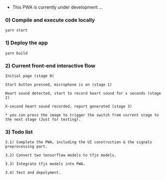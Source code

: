 * This PWA is currently under development ...

### 0) Compile and execute code locally
    yarn start

### 1) Deploy the app
    yarn build

### 2) Current front-end interactive flow
    Initial page (stage 0)
    
    Start button pressed, microphone is on (stage 1)
 
    Heart sound detected, start to record heart sound for x seconds (stage 2)
 
    X-second heart sound recorded, report generated (stage 3)
    
    * you can press the image to trigger the switch from current stage to the next stage (Just for testing).

### 3) Todo list
    3.1) Complete the PWA, including the UI construction & the signals preprocessing part.

    3.2) Convert two tensorflow models to tfjs models.

    3.3) Integrate tfjs models into PWA.
    
    3.4) Test and depolyment.



